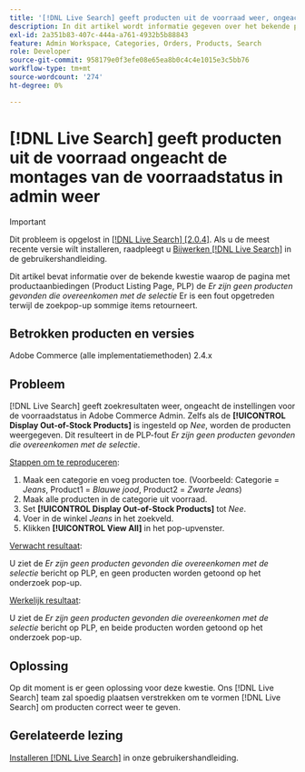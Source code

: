 ```yaml
---
title: '[!DNL Live Search] geeft producten uit de voorraad weer, ongeacht de instellingen voor de voorraadstatus in de beheerder.'
description: In dit artikel wordt informatie gegeven over het bekende probleem waarbij op de pagina met productaanbiedingen (PLP) de *We kunnen geen producten vinden die overeenkomen met de fout in de selectie* terwijl de zoekkeuzelijst sommige items retourneert.
exl-id: 2a351b83-407c-444a-a761-4932b5b88843
feature: Admin Workspace, Categories, Orders, Products, Search
role: Developer
source-git-commit: 958179e0f3efe08e65ea8b0c4c4e1015e3c5bb76
workflow-type: tm+mt
source-wordcount: '274'
ht-degree: 0%

---
```


# [!DNL Live Search] geeft producten uit de voorraad ongeacht de montages van de voorraadstatus in admin weer

>[!IMPORTANT]
>
>Dit probleem is opgelost in [[!DNL Live Search] [2.0.4]](https://experienceleague.adobe.com/docs/commerce-merchant-services/live-search/release-notes.html). Als u de meest recente versie wilt installeren, raadpleegt u [Bijwerken [!DNL Live Search]](https://experienceleague.adobe.com/docs/commerce-merchant-services/live-search/onboard/install.html#update) in de gebruikershandleiding.

Dit artikel bevat informatie over de bekende kwestie waarop de pagina met productaanbiedingen (Product Listing Page, PLP) de *Er zijn geen producten gevonden die overeenkomen met de selectie* Er is een fout opgetreden terwijl de zoekpop-up sommige items retourneert.

## Betrokken producten en versies

Adobe Commerce (alle implementatiemethoden) 2.4.x

## Probleem

[!DNL Live Search] geeft zoekresultaten weer, ongeacht de instellingen voor de voorraadstatus in Adobe Commerce Admin. Zelfs als de **[!UICONTROL Display Out-of-Stock Products]** is ingesteld op *Nee*, worden de producten weergegeven. Dit resulteert in de PLP-fout *Er zijn geen producten gevonden die overeenkomen met de selectie*.

<u>Stappen om te reproduceren</u>:

1. Maak een categorie en voeg producten toe. (Voorbeeld: Categorie = _Jeans_, Product1 = _Blauwe jood_, Product2 = _Zwarte Jeans_)
1. Maak alle producten in de categorie uit voorraad.
1. Set **[!UICONTROL Display Out-of-Stock Products]** tot *Nee*.
1. Voer in de winkel *Jeans* in het zoekveld.
1. Klikken **[!UICONTROL View All]** in het pop-upvenster.

<u>Verwacht resultaat</u>:

U ziet de *Er zijn geen producten gevonden die overeenkomen met de selectie* bericht op PLP, en geen producten worden getoond op het onderzoek pop-up.

<u>Werkelijk resultaat</u>:

U ziet de *Er zijn geen producten gevonden die overeenkomen met de selectie* bericht op PLP, en beide producten worden getoond op het onderzoek pop-up.

## Oplossing

Op dit moment is er geen oplossing voor deze kwestie. Ons [!DNL Live Search] team zal spoedig plaatsen verstrekken om te vormen [!DNL Live Search] om producten correct weer te geven.

## Gerelateerde lezing

[Installeren [!DNL Live Search]](https://docs.magento.com/user-guide/live-search/install.html) in onze gebruikershandleiding.
